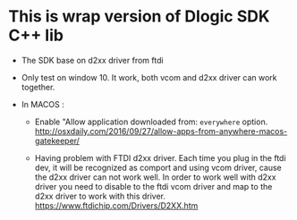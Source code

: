 # This is wrap version of Dlogic SDK C++ lib

* The SDK base on d2xx driver from ftdi

* Only test on window 10. It work, both vcom and d2xx driver can work together.



* In MACOS :
    * Enable "Allow application downloaded from: `everywhere` option. http://osxdaily.com/2016/09/27/allow-apps-from-anywhere-macos-gatekeeper/

    * Having problem with FTDI d2xx driver. Each time you plug in the ftdi dev, it will be recognized as comport and using vcom driver, cause the d2xx driver can not work well. In order to work well with d2xx driver you need to disable to the ftdi vcom driver and map to the d2xx driver to work with this driver. https://www.ftdichip.com/Drivers/D2XX.htm